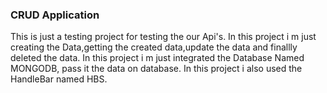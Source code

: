### CRUD Application

This is just a testing project for testing the our Api's.
In this project i m just creating the Data,getting the created data,update the data and finallly deleted the data.
In this project i m just integrated the Database Named MONGODB, pass it the data on database.
In this project i also used the HandleBar named HBS.